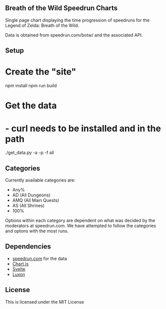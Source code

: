 Breath of the Wild Speedrun Charts
----------------------------------

Single page chart displaying the time progression
of speedruns for the Legend of Zelda: Breath of the Wild.

Data is obtained from speedrun.com/botw/ and the associated API.

Setup
-----

   # Create the "site"
   npm install
   npm run build

   # Get the data
   #   - curl needs to be installed and in the path
   ./get_data.py -a -p -f all

Categories
----------

Currently available categories are:
  - Any%
  - AD (All Dungeons)
  - AMQ (All Main Quests)
  - AS (All Shrines)
  - 100%

Options within each category are dependent on what was decided by the
moderators at speedrun.com. We have attempted to follow the categories
and optons with the most runs.

Dependencies
------------
- [speedrun.com](https://www.speedrun.com/) for the data
- [Chart.js](https://chartjs.org)
- [Svelte](https://svelte.dev)
- [Luxon](https://moment.github.io/luxon/)

License
-------
This is licensed under the MIT License

